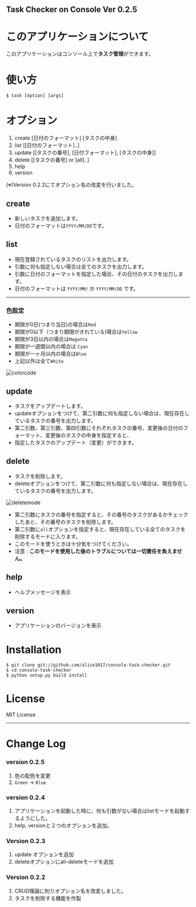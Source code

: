 Task Checker on Console Ver 0.2.5
---

# このアプリケーションについて
このアプリケーションはコンソール上で**タスク管理**ができます。  

# 使い方
    $ task [option] [args]

# オプション
1. create [日付のフォーマット] [タスクの中身]  
2. list [[日付のフォーマット]..]
3. update [[タスクの番号], [日付フォーマット], [タスクの中身]]
4. delete [[タスクの番号] or [all]..]
5. help
6. version

(※)Version 0.2.2にてオプション名の改変を行いました。  


## create
* 新しいタスクを追加します。  
* 日付のフォーマットは`YYYY/MM/DD`です。  

## list
* 現在登録されているタスクのリストを出力します。  
* 引数に何も指定しない場合は全てのタスクを出力します。  
* 引数に日付のフォーマットを指定した場合、その日付のタスクを出力します。  
* 日付のフォーマットは `YYYY/MM/` か `YYYY/MM/DD` です。  

- - - 

### 色設定
* 期限が0日(つまり当日)の場合は`Red`
* 期限が0以下（つまり期限がきれている)場合は`Yellow`
* 期限が3日以内の場合は`Magenta`
* 期限が一週間以内の場合は `Cyan`
* 期限が一ヶ月以内の場合は`Blue`
* 上記以外は全て`White`


![colorcode](https://img.skitch.com/20120318-bayfhndxu9bit8ikqthm6hxk97.png)


## update
* タスクをアップデートします。
* updateオプションをつけて、第二引数に何も指定しない場合は、現在存在しているタスクの番号を出力します。
* 第二引数、第三引数、第四引数にそれぞれタスクの番号、変更後の日付のフォーマット、変更後のタスクの中身を指定すると、
* 指定したタスクのアップデート（変更）ができます。


## delete
* タスクを削除します。
* deleteオプションをつけて、第二引数に何も指定しない場合は、現在存在しているタスクの番号を出力します。

![deletemode](https://img.skitch.com/20120321-psbcf99krcbpq1kf3cn5mtcigw.png)

* 第二引数にタスクの番号を指定すると、その番号のタスクがあるかチェックしたあと、その番号のタスクを削除します。
* 第二引数に`all`オプションを指定すると、現在存在している全てのタスクを削除するモードに入ります。
* このモードを使うときは十分気をつけてください。
* 注意 : **このモードを使用した後のトラブルについては一切責任を負えません。**

## help
* ヘルプメッセージを表示

## version
* アプリケーションのバージョンを表示


# Installation

    $ git clone git://github.com/alice1017/console-task-checker.git
	$ cd console-task-checker
	$ python setup.py build install



# License
MIT License  


- - - 

# Change Log
### version 0.2.5
1. 色の配色を変更
2. `Green` -> `Blue`

### version 0.2.4
1. アプリケーションを起動した時に、何も引数がない場合はlistモードを起動するようにした。
2. help, versionと２つのオプションを追加。

### Version 0.2.3
1. update オプションを追加
2. deleteオプションにall-deleteモードを追加

### Version 0.2.2
1. CRUD理論に則りオプション名を改変しました。
2. タスクを削除する機能を作製
